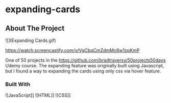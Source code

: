 # expanding-cards


## About The Project

![](Expanding Cards.gif)

https://watch.screencastify.com/v/VgCbqCmZdmMc6w1zpKmP

One of 50 projects in the https://github.com/bradtraversy/50projects50days Udemy course. The expanding feature was originally built using Javascript, but I found a way to expanding the cards using only css via hover feature. 

### Built With

![JavaScript]]
![HTML]]
![CSS]]

